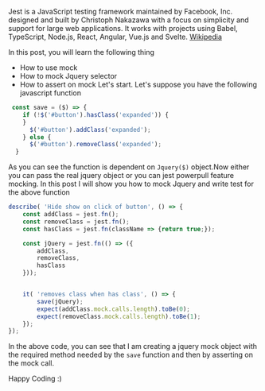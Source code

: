 
Jest is a JavaScript testing framework maintained by Facebook, Inc. designed and built by Christoph Nakazawa with a focus on simplicity and support for large web applications. It works with projects using Babel, TypeScript, Node.js, React, Angular, Vue.js and Svelte. [Wikipedia](https://en.wikipedia.org/wiki/Jest_(JavaScript_framework))

In this post, you will learn the following thing
- How to use mock
-  How to mock Jquery selector
-  How to assert on mock
Let's start. Let's suppose you have the following javascript function

```javascript
 const save = ($) => {
    if (!$('#button').hasClass('expanded')) {
    }
      $('#button').addClass('expanded');
    } else {
      $('#button').removeClass('expanded');
  }
  ```
  As you can see the function is dependent on `Jquery($)` object.Now either you can pass the real jquery object or you can jest powerpull feature mocking. In this post I will show you how to mock Jquery and write test for the above function
```javascript
describe( 'Hide show on click of button', () => {
	const addClass = jest.fn();
	const removeClass = jest.fn();
	const hasClass = jest.fn(className => {return true;});

	const jQuery = jest.fn(() => ({
		addClass,
		removeClass,
		hasClass
	}));


	it( 'removes class when has class', () => {
		save(jQuery);
		expect(addClass.mock.calls.length).toBe(0);
		expect(removeClass.mock.calls.length).toBe(1);
	});
});
```
In the above code, you can see that I am creating a jquery mock object with the required method needed by the `save` function and then by asserting on the mock call.

Happy Coding :)

<!--stackedit_data:
eyJoaXN0b3J5IjpbMTQzMDY3NjgyOV19
-->